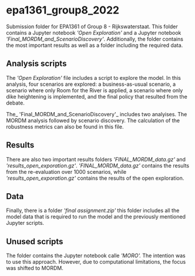# epa1361_group8_2022
Submission folder for EPA1361 of Group 8 - Rijkswaterstaat.
This folder contains a Jupyter notebook _'Open Exploration'_ and a Jupyter notebook _'Final_MORDM_and_ScenarioDiscovery'_. Additionally, the folder contains the most important results as well as a folder including the required data.

## Analysis scripts
The _'Open Exploration'_ file includes a script to explore the model. In this analysis, four scenarios are explored: a business-as-usual scenario, a scenario where only Room for the River is applied, a scenario where only dike heightening is implemented, and the final policy that resulted from the debate. 

The_ 'Final_MORDM_and_ScenarioDiscovery'_ includes two analyises. The MORDM analysis followed by scenario discovery. The calculation of the robustness metrics can also be found in this file. 

## Results
There are also two important results folders _'FINAL_MORDM_data.gz'_ and _'results_open_exporation.gz'_.  _'FINAL_MORDM_data.gz'_ contains the results from the re-evaluation over 1000 scenarios, while _'results_open_exporation.gz'_ contains the results of the open exploration.

## Data 
Finally, there is a folder _'final assignment.zip'_ this folder includes all the model data that is required to run the model and the previously mentioned Jupyter scripts. 

## Unused scripts
The folder contains the Jupyter notebook calle _'MORO'._ The intention was to use this approach. However, due to computational limitations, the focus was shifted to MORDM. 

